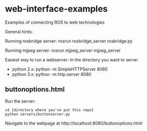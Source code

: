# web-interface-examples
Examples of connecting ROS to web technologies

General hints:

Running rosbridge server: rosrun rosbridge_server rosbridge.py
	
Running mjpeg server: rosrun mjpeg_server mjpeg_server

Easiest way to run a webserver:
In the directory you want to serve:
* python 2.x: python -m SimpleHTTPServer 8080
* python 3.x: python -m http.server 8080

## buttonoptions.html

Run the server:
```
cd [directory where you've put this repo]
python servers/buttonserver.py
```

Navigate to the webpage at http://localhost:8080/buttonoptions.html
